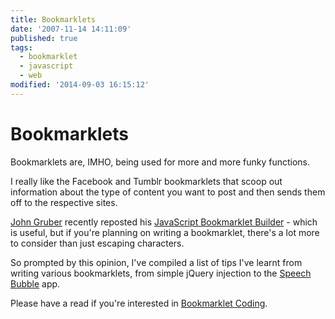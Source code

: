 ```yaml
---
title: Bookmarklets
date: '2007-11-14 14:11:09'
published: true
tags:
  - bookmarklet
  - javascript
  - web
modified: '2014-09-03 16:15:12'
---
```

# Bookmarklets

Bookmarklets are, IMHO, being used for more and more funky functions.

I really like the Facebook and Tumblr bookmarklets that scoop out information about the type of content you want to post and then sends them off to the respective sites.

[John Gruber](http://daringfireball.net) recently reposted his [JavaScript Bookmarklet Builder](http://daringfireball.net/2007/03/javascript_bookmarklet_builder) - which is useful, but if you're planning on writing a bookmarklet, there's a lot more to consider than just escaping characters.


<!--more-->

So prompted by this opinion, I've compiled a list of tips I've learnt from writing various bookmarklets, from simple jQuery injection to the [Speech Bubble](http://leftlogic.com/lounge/articles/speech-bubbles/) app.

Please have a read if you're interested in [Bookmarklet Coding](http://leftlogic.com/lounge/articles/bookmarklet-coding/).
